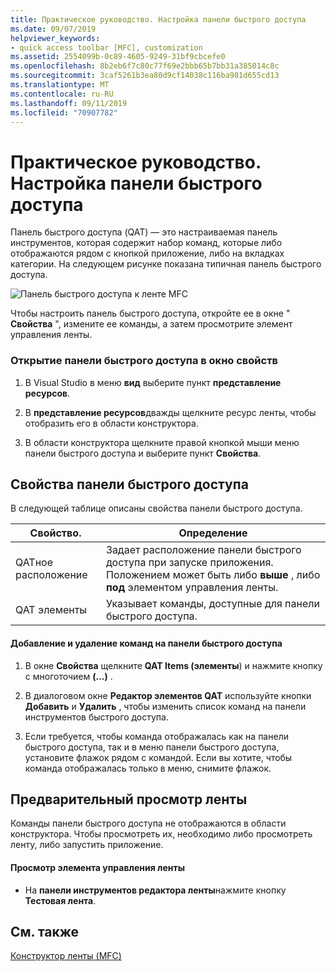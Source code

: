 ```yaml
---
title: Практическое руководство. Настройка панели быстрого доступа
ms.date: 09/07/2019
helpviewer_keywords:
- quick access toolbar [MFC], customization
ms.assetid: 2554099b-0c89-4605-9249-31bf9cbcefe0
ms.openlocfilehash: 8b2eb6f7c80c77f69e2bbb65b7bb31a385014c8c
ms.sourcegitcommit: 3caf5261b3ea80d9cf14038c116ba981d655cd13
ms.translationtype: MT
ms.contentlocale: ru-RU
ms.lasthandoff: 09/11/2019
ms.locfileid: "70907782"
---
```

# <a name="how-to-customize-the-quick-access-toolbar"></a>Практическое руководство. Настройка панели быстрого доступа

Панель быстрого доступа (QAT) — это настраиваемая панель инструментов, которая содержит набор команд, которые либо отображаются рядом с кнопкой приложение, либо на вкладках категории. На следующем рисунке показана типичная панель быстрого доступа.

![Панель быстрого доступа к ленте MFC](../mfc/media/quick_access_toolbar.png "Панель быстрого доступа к ленте MFC")

Чтобы настроить панель быстрого доступа, откройте ее в окне " **Свойства** ", измените ее команды, а затем просмотрите элемент управления ленты.

### <a name="to-open-the-quick-access-toolbar-in-the-properties-window"></a>Открытие панели быстрого доступа в окно свойств

1. В Visual Studio в меню **вид** выберите пункт **представление ресурсов**.

1. В **представление ресурсов**дважды щелкните ресурс ленты, чтобы отобразить его в области конструктора.

1. В области конструктора щелкните правой кнопкой мыши меню панели быстрого доступа и выберите пункт **Свойства**.

## <a name="quick-access-toolbar-properties"></a>Свойства панели быстрого доступа

В следующей таблице описаны свойства панели быстрого доступа.

|Свойство.|Определение|
|--------------|----------------|
|QATное расположение|Задает расположение панели быстрого доступа при запуске приложения. Положением может быть либо **выше** , либо **под** элементом управления ленты.|
|QAT элементы|Указывает команды, доступные для панели быстрого доступа.|

#### <a name="to-add-or-remove-commands-on-the-quick-access-toolbar"></a>Добавление и удаление команд на панели быстрого доступа

1. В окне **Свойства** щелкните **QAT Items (элементы**) и нажмите кнопку с многоточием **(...)** .

1. В диалоговом окне **Редактор элементов QAT** используйте кнопки **Добавить** и **Удалить** , чтобы изменить список команд на панели инструментов быстрого доступа.

1. Если требуется, чтобы команда отображалась как на панели быстрого доступа, так и в меню панели быстрого доступа, установите флажок рядом с командой. Если вы хотите, чтобы команда отображалась только в меню, снимите флажок.

## <a name="previewing-the-ribbon"></a>Предварительный просмотр ленты

Команды панели быстрого доступа не отображаются в области конструктора. Чтобы просмотреть их, необходимо либо просмотреть ленту, либо запустить приложение.

#### <a name="to-preview-the-ribbon-control"></a>Просмотр элемента управления ленты

- На **панели инструментов редактора ленты**нажмите кнопку **Тестовая лента**.

## <a name="see-also"></a>См. также

[Конструктор ленты (MFC)](../mfc/ribbon-designer-mfc.md)
